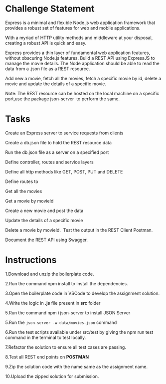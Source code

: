 
# Challenge Statement

Express is a minimal and flexible Node.js web application framework that provides a robust set of features for web and mobile applications. ​

With a myriad of HTTP utility methods and middleware at your disposal, creating a robust API is quick and easy. ​

Express provides a thin layer of fundamental web application features, without obscuring Node.js features. 
Build a REST API using ExpressJS to manage the movie details. The Node application should be able to read the data from a .json file as a REST resource.​

​Add new a movie, fetch all the movies, fetch a specific movie by id, delete a movie and update the details of a specific movie. ​

​Note: The REST resource can be hosted on the ​local machine on a specific port,​use the package json-server ​
to perform the same. 

# Tasks

Create an Express server to service requests from clients​

Create a db.json file to hold the REST resource data ​

Run the db.json file as a server on a specified port​

Define controller, routes and service layers​

Define all http methods like GET, POST, PUT and DELETE​

Define routes to​

Get all the movies​

Get a movie by movieId​

Create a new movie and post the data​

Update the details of a specific movie​

Delete a movie by movieId.
​
Test the output in the REST Client Postman.​

Document the REST API using Swagger.

# Instructions

 1.Download and unzip the boilerplate code.
 
 2.Run the command npm install to install the dependencies.
 
 3.Open the boilerplate code in VSCode to develop the assignment solution.
 
 4.Write the logic in **.js** file present in **src** folder

 5.Run the command npm i json-server to install JSON Server

 5.Run the `json-server -w data/movies.json` command
 
 6.Run the test scripts available under src/test by giving the npm run test command in the terminal to test locally.
 
 7.Refactor the solution to ensure all test cases are passing.

 8.Test all REST end points on **POSTMAN**
 
 9.Zip the solution code with the name same as the assignment name.
 
 10.Upload the zipped solution for submission.


 


